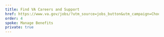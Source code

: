 ```yaml
---
title: Find VA Careers and Support
href: https://www.va.gov/jobs/?utm_source=jobs_button&utm_campaign=ChooseVA_Website_Buttons
order: 4
spoke: Manage Benefits
private: true
---
```

